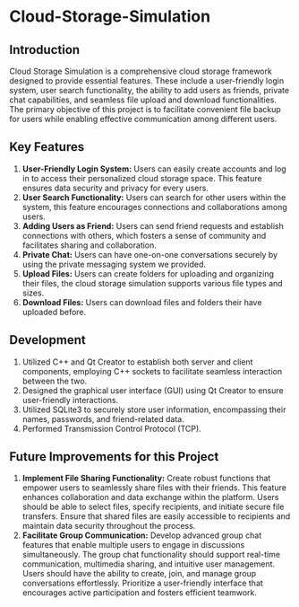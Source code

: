 # Cloud-Storage-Simulation

## Introduction
Cloud Storage Simulation is a comprehensive cloud storage framework designed to provide essential features. These include a user-friendly login system, user search functionality,
the ability to add users as friends, private chat capabilities, and seamless file upload and download functionalities.
The primary objective of this project is to facilitate convenient file backup for users while enabling effective communication among different users.

## Key Features
1. **User-Friendly Login System:** Users can easily create accounts and log in to access their personalized cloud storage space. This feature ensures data security and privacy for every users.
2. **User Search Functionality:** Users can search for other users within the system, this feature encourages connections and collaborations among users.
3. **Adding Users as Friend:** Users can send friend requests and establish connections with others, which fosters a sense of community and facilitates sharing and collaboration.
4. **Private Chat:** Users can have one-on-one conversations securely by using the private messaging system we provided.
5. **Upload Files:** Users can create folders for uploading and organizing their files, the cloud storage simulation supports various file types and sizes.
6. **Download Files:** Users can download files and folders their have uploaded before.

## Development
1. Utilized C++ and Qt Creator to establish both server and client components, employing C++ sockets to facilitate seamless interaction between the two.
2. Designed the graphical user interface (GUI) using Qt Creator to ensure user-friendly interactions.
3. Utilized SQLite3 to securely store user information, encompassing their names, passwords, and friend-related data.
4. Performed Transmission Control Protocol (TCP).

## Future Improvements for this Project
1. **Implement File Sharing Functionality:** Create robust functions that empower users to seamlessly share files with their friends. This feature enhances collaboration and data exchange within the platform. Users should be able to select files, specify recipients, and initiate secure file transfers. Ensure that shared files are easily accessible to recipients and maintain data security throughout the process.
2. **Facilitate Group Communication:** Develop advanced group chat features that enable multiple users to engage in discussions simultaneously. The group chat functionality should support real-time communication, multimedia sharing, and intuitive user management. Users should have the ability to create, join, and manage group conversations effortlessly. Prioritize a user-friendly interface that encourages active participation and fosters efficient teamwork.
